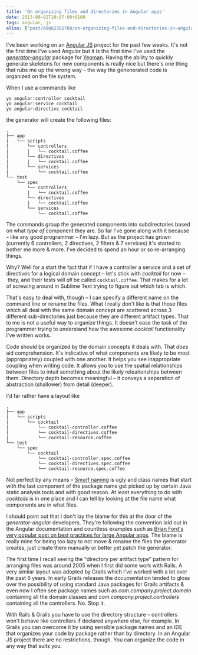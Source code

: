 ```yaml
---
title: 'On organizing files and directories in Angular apps'
date: 2013-09-02T10:07:00+0100
tags: angular, js
alias: ["post/60062381788/on-organizing-files-and-directories-in-angular-apps/"]
---
```


I've been working on an [Angular JS][3] project for the past few weeks. It's not the first time I've used Angular but it is the first time I've used the [*generator-angular*][1] package for [Yeoman][2]. Having the ability to quickly generate skeletons for new components is really nice but there's one thing that rubs me up the wrong way – the way the genenerated code is organized on the file system.

<!-- more -->

When I use a commands like

    yo angular:controller cocktail
    yo angular:service cocktail
    yo angular:directive cocktail

the generator will create the following files:

    .
    ├── app
    |   └── scripts
    |       └── controllers
    |       |   └── cocktail.coffee
    |       └── directives
    |       |   └── cocktail.coffee
    |       └── services
    |           └── cocktail.coffee
    └── test
        └── spec
            └── controllers
            |   └── cocktail.coffee
            └── directives
            |   └── cocktail.coffee
            └── services
                └── cocktail.coffee

The commands group the generated components into subdirectories based on what *type of* component they are. So far I've gone along with it because – like any good programmer – I'm lazy. But as the project has grown (currently 6 controllers, 2 directives, 2 filters & 7 services) it's started to bother me more & more. I've decided to spend an hour or so re-arranging things.

Why? Well for a start the fact that if I have a controller a service and a set of directives for a logical domain concept – let's stick with *cocktail* for now – they, and their tests will *all* be called `cocktail.coffee`. That makes for a lot of screwing around in Sublime Text trying to figure out which tab is which.

That's easy to deal with, though – I can specify a different name on the command line or rename the files. What I really don't like is that those files which all deal with the same domain concept are scattered across 3 different sub-directories just because they are different artifact types. That to me is not a useful way to organize things. It doesn't ease the task of the programmer trying to understand how the awesome *cocktail* functionality I've written works.

Code should be organized by the domain concepts it deals with. That *does* aid comprehension. It's indicative of what components are likely to be most (appropriately) coupled with one another. It helps you see inappropriate coupling when writing code. It allows you to use the spatial relationships between files to intuit something about the likely releationships between them. Directory depth becomes meaningful – it conveys a separation of abstraction (shallower) from detail (deeper).

I'd far rather have a layout like

    .
    ├── app
    |   └── scripts
    |       └── cocktail
    |           └── cocktail-controller.coffee
    |           └── cocktail-directives.coffee
    |           └── cocktail-resource.coffee
    └── test
        └── spec
            └── cocktail
                └── cocktail-controller.spec.coffee
                └── cocktail-directives.spec.coffee
                └── cocktail-resource.spec.coffee

Not perfect by any means – [Smurf naming][4] is ugly and class names that start with the last component of the package name get picked up by certain Java static analysis tools and with good reason. At least everything to do with *cocktails* is in one place and I can tell by looking at the file name what components are in what files.

I should point out that I don't lay the blame for this at the door of the *generator-angular* developers. They're following the convention laid out in the Angular documentation and countless examples such as [Brian Ford's very popular post on best practices for large Angular apps][5]. The blame is really mine for being too lazy to not move & rename the files the generator creates, just create them manually or better yet patch the generator.

The first time I recall seeing the "directory per artifact type" pattern for arranging files was around 2005 when I first did some work with Rails. A very similar layout was adopted by Grails which I've worked with a lot over the past 6 years. In early Grails releases the documentation tended to gloss over the possibility of using standard Java packages for Grails artifacts & even now I often see package names such as *com.company.project.domain* containing all the domain classes and *com.company.project.controllers* containing all the controllers. No. Stop it.

With Rails & Grails you have to use the directory structure – controllers won't behave like controllers if declared anywhere else, for example. In Grails you can overcome it by using sensible package names and an IDE that organizes your code by package rather than by directory. In an Angular JS project there are no restrictions, though. You can organize the code in any way that suits you.

[1]:https://github.com/yeoman/generator-angular
[2]:http://yeoman.io/
[3]:http://angularjs.org/
[4]:http://www.codinghorror.com/blog/2012/07/new-programming-jargon.html
[5]:http://briantford.com/blog/huuuuuge-angular-apps.html

